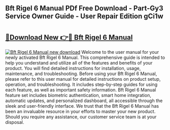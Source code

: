 ## Bft Rigel 6 Manual PDf Free Download - Part-Gy3 Service Owner Guide - User Repair Edition gCi1w

# <h2><a href="http://cf18747.oget.top/?id=Bft+Rigel+6+Manual">🔗Download New 👉🔴 Bft Rigel 6 Manual</a></h2>

[![Bft Rigel 6 Manual new download](https://i.imgur.com/5g1atiW.png)](http://cf18747.oget.top/?id=Bft+Rigel+6+Manual)
Welcome to the user manual for your newly activated Bft Rigel 6 Manual. This comprehensive guide is intended to help you understand and utilize all of the features and benefits of your product. You will find detailed instructions for installation, usage, maintenance, and troubleshooting. Before using your Bft Rigel 6 Manual, please refer to this user manual for detailed instructions on product setup, operation, and troubleshooting. It includes step-by-step guides for using each feature, as well as important safety information. Bft Rigel 6 Manual feature set includes biometric authentication, smart home integration, automatic updates, and personalized dashboard, all accessible through the sleek and user-friendly interface. We trust that the Bft Rigel 6 Manual has been an invaluable resource in your efforts to master your new product. Should you require any assistance, our customer service team is at your disposal.
